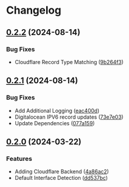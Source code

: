 # Changelog

## [0.2.2](https://github.com/graysonhead/dns-agent/compare/v0.2.1...v0.2.2) (2024-08-14)


### Bug Fixes

* Cloudflare Record Type Matching ([9b264f3](https://github.com/graysonhead/dns-agent/commit/9b264f32664e381e132f707cf6380b40b98d1503))

## [0.2.1](https://github.com/graysonhead/dns-agent/compare/v0.2.0...v0.2.1) (2024-08-14)


### Bug Fixes

* Add Additional Logging ([eac400d](https://github.com/graysonhead/dns-agent/commit/eac400d271a1ab468aace1bf67963f3a27609c94))
* Digitalocean IPV6 record updates ([73e7e03](https://github.com/graysonhead/dns-agent/commit/73e7e0378de94bc140f1a23af531739a68de1aec))
* Update Dependencies ([077a159](https://github.com/graysonhead/dns-agent/commit/077a15907e482e558f2f5e4115f595ae51948d76))

## [0.2.0](https://github.com/graysonhead/dns-agent/compare/v0.1.0...v0.2.0) (2024-03-22)


### Features

* Adding Cloudflare Backend ([4a86ac2](https://github.com/graysonhead/dns-agent/commit/4a86ac26781160ef1c619762cfbfc5d8b453d96a))
* Default Interface Detection ([dd537bc](https://github.com/graysonhead/dns-agent/commit/dd537bc7ae7643a2bccf34eca7fb265352d4b671))
